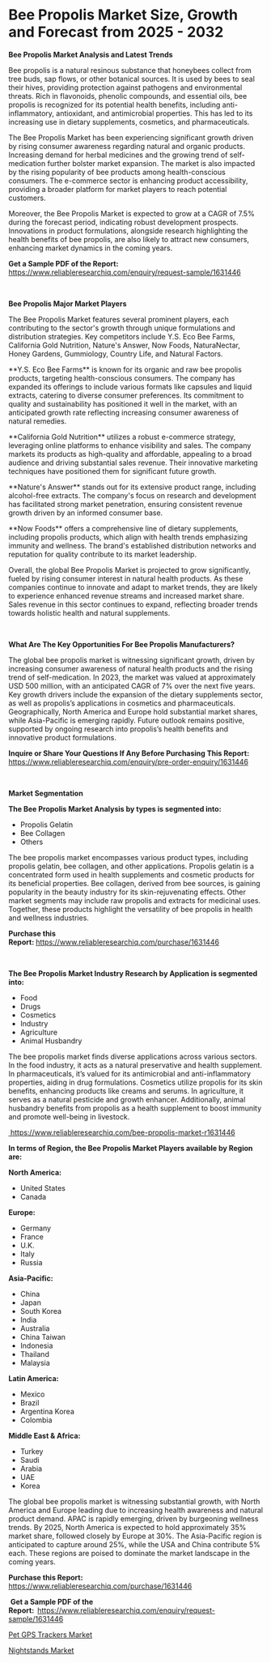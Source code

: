 <p><h1>Bee Propolis Market Size, Growth and Forecast from 2025 - 2032</h1></p><p><strong>Bee Propolis Market Analysis and Latest Trends</strong></p>
<p><p>Bee propolis is a natural resinous substance that honeybees collect from tree buds, sap flows, or other botanical sources. It is used by bees to seal their hives, providing protection against pathogens and environmental threats. Rich in flavonoids, phenolic compounds, and essential oils, bee propolis is recognized for its potential health benefits, including anti-inflammatory, antioxidant, and antimicrobial properties. This has led to its increasing use in dietary supplements, cosmetics, and pharmaceuticals.</p><p>The Bee Propolis Market has been experiencing significant growth driven by rising consumer awareness regarding natural and organic products. Increasing demand for herbal medicines and the growing trend of self-medication further bolster market expansion. The market is also impacted by the rising popularity of bee products among health-conscious consumers. The e-commerce sector is enhancing product accessibility, providing a broader platform for market players to reach potential customers.</p><p>Moreover, the Bee Propolis Market is expected to grow at a CAGR of 7.5% during the forecast period, indicating robust development prospects. Innovations in product formulations, alongside research highlighting the health benefits of bee propolis, are also likely to attract new consumers, enhancing market dynamics in the coming years.</p></p>
<p><strong>Get a Sample PDF of the Report:&nbsp;</strong> <a href="https://www.reliableresearchiq.com/enquiry/request-sample/1631446?utm_campaign=1877&utm_medium=2&utm_source=Github&utm_content=ia&utm_term=08022025&utm_id=bee-propolis">https://www.reliableresearchiq.com/enquiry/request-sample/1631446</a></p>
<p>&nbsp;</p>
<p><strong>Bee Propolis Major Market Players</strong></p>
<p><p>The Bee Propolis Market features several prominent players, each contributing to the sector's growth through unique formulations and distribution strategies. Key competitors include Y.S. Eco Bee Farms, California Gold Nutrition, Nature's Answer, Now Foods, NaturaNectar, Honey Gardens, Gummiology, Country Life, and Natural Factors.</p><p>**Y.S. Eco Bee Farms** is known for its organic and raw bee propolis products, targeting health-conscious consumers. The company has expanded its offerings to include various formats like capsules and liquid extracts, catering to diverse consumer preferences. Its commitment to quality and sustainability has positioned it well in the market, with an anticipated growth rate reflecting increasing consumer awareness of natural remedies.</p><p>**California Gold Nutrition** utilizes a robust e-commerce strategy, leveraging online platforms to enhance visibility and sales. The company markets its products as high-quality and affordable, appealing to a broad audience and driving substantial sales revenue. Their innovative marketing techniques have positioned them for significant future growth.</p><p>**Nature's Answer** stands out for its extensive product range, including alcohol-free extracts. The company's focus on research and development has facilitated strong market penetration, ensuring consistent revenue growth driven by an informed consumer base. </p><p>**Now Foods** offers a comprehensive line of dietary supplements, including propolis products, which align with health trends emphasizing immunity and wellness. The brand's established distribution networks and reputation for quality contribute to its market leadership.</p><p>Overall, the global Bee Propolis Market is projected to grow significantly, fueled by rising consumer interest in natural health products. As these companies continue to innovate and adapt to market trends, they are likely to experience enhanced revenue streams and increased market share. Sales revenue in this sector continues to expand, reflecting broader trends towards holistic health and natural supplements.</p></p>
<p>&nbsp;</p>
<p><strong>What Are The Key Opportunities For Bee Propolis Manufacturers?</strong></p>
<p><p>The global bee propolis market is witnessing significant growth, driven by increasing consumer awareness of natural health products and the rising trend of self-medication. In 2023, the market was valued at approximately USD 500 million, with an anticipated CAGR of 7% over the next five years. Key growth drivers include the expansion of the dietary supplements sector, as well as propolis’s applications in cosmetics and pharmaceuticals. Geographically, North America and Europe hold substantial market shares, while Asia-Pacific is emerging rapidly. Future outlook remains positive, supported by ongoing research into propolis’s health benefits and innovative product formulations.</p></p>
<p><strong>Inquire or Share Your Questions If Any Before Purchasing This Report:</strong> <a href="https://www.reliableresearchiq.com/enquiry/pre-order-enquiry/1631446?utm_campaign=1877&utm_medium=2&utm_source=Github&utm_content=ia&utm_term=08022025&utm_id=bee-propolis">https://www.reliableresearchiq.com/enquiry/pre-order-enquiry/1631446</a></p>
<p>&nbsp;</p>
<p><strong>Market Segmentation</strong></p>
<p><strong>The Bee Propolis Market Analysis by types is segmented into:</strong></p>
<p><ul><li>Propolis Gelatin</li><li>Bee Collagen</li><li>Others</li></ul></p>
<p><p>The bee propolis market encompasses various product types, including propolis gelatin, bee collagen, and other applications. Propolis gelatin is a concentrated form used in health supplements and cosmetic products for its beneficial properties. Bee collagen, derived from bee sources, is gaining popularity in the beauty industry for its skin-rejuvenating effects. Other market segments may include raw propolis and extracts for medicinal uses. Together, these products highlight the versatility of bee propolis in health and wellness industries.</p></p>
<p><strong>Purchase this Report:&nbsp;</strong><a href="https://www.reliableresearchiq.com/purchase/1631446?utm_campaign=1877&utm_medium=2&utm_source=Github&utm_content=ia&utm_term=08022025&utm_id=bee-propolis">https://www.reliableresearchiq.com/purchase/1631446</a></p>
<p>&nbsp;</p>
<p><strong>The Bee Propolis Market Industry Research by Application is segmented into:</strong></p>
<p><ul><li>Food</li><li>Drugs</li><li>Cosmetics</li><li>Industry</li><li>Agriculture</li><li>Animal Husbandry</li></ul></p>
<p><p>The bee propolis market finds diverse applications across various sectors. In the food industry, it acts as a natural preservative and health supplement. In pharmaceuticals, it’s valued for its antimicrobial and anti-inflammatory properties, aiding in drug formulations. Cosmetics utilize propolis for its skin benefits, enhancing products like creams and serums. In agriculture, it serves as a natural pesticide and growth enhancer. Additionally, animal husbandry benefits from propolis as a health supplement to boost immunity and promote well-being in livestock.</p></p>
<p><a href="https://www.reliableresearchiq.com/bee-propolis-market-r1631446?utm_campaign=1877&utm_medium=2&utm_source=Github&utm_content=ia&utm_term=08022025&utm_id=bee-propolis">&nbsp;https://www.reliableresearchiq.com/bee-propolis-market-r1631446</a></p>
<p><strong>In terms of Region, the Bee Propolis Market Players available by Region are:</strong></p>
<p>
    <p> <strong> North America: </strong>
        <ul>
            <li>United States</li>
            <li>Canada</li>
        </ul>
        </p> 
    <p> <strong> Europe: </strong>
        <ul>
            <li>Germany</li>
            <li>France</li>
            <li>U.K.</li>
            <li>Italy</li>
            <li>Russia</li>
        </ul>
        </p> 
    <p> <strong> Asia-Pacific: </strong>
        <ul>
            <li>China</li>
            <li>Japan</li>
            <li>South Korea</li>
            <li>India</li>
            <li>Australia</li>
            <li>China Taiwan</li>
            <li>Indonesia</li>
            <li>Thailand</li>
            <li>Malaysia</li>
        </ul>
        </p> 
    <p> <strong> Latin America: </strong>
        <ul>
            <li>Mexico</li>
            <li>Brazil</li>
            <li>Argentina Korea</li>
            <li>Colombia</li>
        </ul>
        </p> 
    <p> <strong> Middle East & Africa: </strong>
        <ul>
            <li>Turkey</li>
            <li>Saudi</li>
            <li>Arabia</li>
            <li>UAE</li>
            <li>Korea</li>
        </ul>
    </p>
    </p>
<p><p>The global bee propolis market is witnessing substantial growth, with North America and Europe leading due to increasing health awareness and natural product demand. APAC is rapidly emerging, driven by burgeoning wellness trends. By 2025, North America is expected to hold approximately 35% market share, followed closely by Europe at 30%. The Asia-Pacific region is anticipated to capture around 25%, while the USA and China contribute 5% each. These regions are poised to dominate the market landscape in the coming years.</p></p>
<p><strong>Purchase this Report: </strong><a href="https://www.reliableresearchiq.com/purchase/1631446?utm_campaign=1877&utm_medium=2&utm_source=Github&utm_content=ia&utm_term=08022025&utm_id=bee-propolis">https://www.reliableresearchiq.com/purchase/1631446</a></p>
<p>&nbsp;<strong>Get a Sample PDF of the Report:&nbsp;&nbsp;</strong><a href="https://www.reliableresearchiq.com/enquiry/request-sample/1631446?utm_campaign=1877&utm_medium=2&utm_source=Github&utm_content=ia&utm_term=08022025&utm_id=bee-propolis">https://www.reliableresearchiq.com/enquiry/request-sample/1631446</a></p>
<p><strong></strong></p>
<p><p><a href="https://github.com/khanyearimse/Market-Research-Report-List-1/blob/main/pet-gps-trackers-market.md?utm_campaign=1877&utm_medium=2&utm_source=Github&utm_content=ia&utm_term=08022025&utm_id=bee-propolis">Pet GPS Trackers Market</a></p><p><a href="https://github.com/villeisgren/Market-Research-Report-List-1/blob/main/nightstands-market.md?utm_campaign=1877&utm_medium=2&utm_source=Github&utm_content=ia&utm_term=08022025&utm_id=bee-propolis">Nightstands Market</a></p></p>